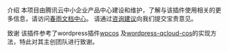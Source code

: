 介绍
本项目由腾讯云中小企业产品中心建设和维护，了解与该插件使用相关的更多信息，请访问[春雨文档中心](https://openapp.qq.com/docs/Wordpress/cos.html)。
请通过[咨询建议](https://support.qq.com/products/164613)向我们提交宝贵意见。

致谢
该插件参考了wordpress插件[wpcos](https://github.com/lezaiyun/wpcos)
及[wordpress-qcloud-cos](https://github.com/sy-records/wordpress-qcloud-cos)的实现方法，特此对其主创团队进行致谢。